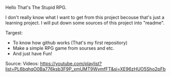 Hello That's The Stupid RPG.

I don't really know what I want to get from this project becouse that's just a learning project. I will put down some sources of this project into 
"readme".

Targest:
- To know how github works (That's my first repository)
- Make a simple RPG game from sourses and etc.
- And just have Fun!

Source:
  Videos:
    https://youtube.com/playlist?list=PL6bqhqO0Ba776ksb3F9P_xmUMT9WvmfFT&si=XE96zHUO5Sho2pFb 
